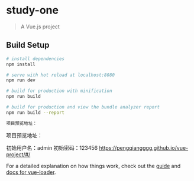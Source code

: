 # study-one

> A Vue.js project

## Build Setup

``` bash
# install dependencies
npm install

# serve with hot reload at localhost:8080
npm run dev

# build for production with minification
npm run build

# build for production and view the bundle analyzer report
npm run build --report

项目预览地址：
```
项目预览地址：

初始用户名：admin
初始密码：123456
https://pengqiangggg.github.io/vue-project/#/

For a detailed explanation on how things work, check out the [guide](http://vuejs-templates.github.io/webpack/) and [docs for vue-loader](http://vuejs.github.io/vue-loader).
